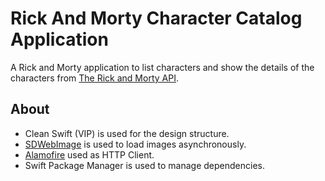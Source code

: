 # Rick And Morty Character Catalog Application

A Rick and Morty application to list characters and show the details of the characters from [The Rick and Morty API](https://rickandmortyapi.com/).


## About
- Clean Swift (VIP) is used for the design structure.
- [SDWebImage](https://github.com/SDWebImage/SDWebImage) is used to load images asynchronously.
- [Alamofire](https://github.com/Alamofire/Alamofire) used as HTTP Client.
- Swift Package Manager is used to manage dependencies.